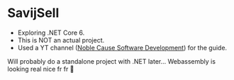 # SavijSell

+ Exploring .NET Core 6. 
+ This is NOT an actual project. 
+ Used a YT channel ([Noble Cause Software Development](https://www.youtube.com/channel/UCiQ6kayf9LYL7IIhlORydpg)) for the guide. 


Will probably do a standalone project with .NET later... Webassembly is looking real nice fr fr 👀
